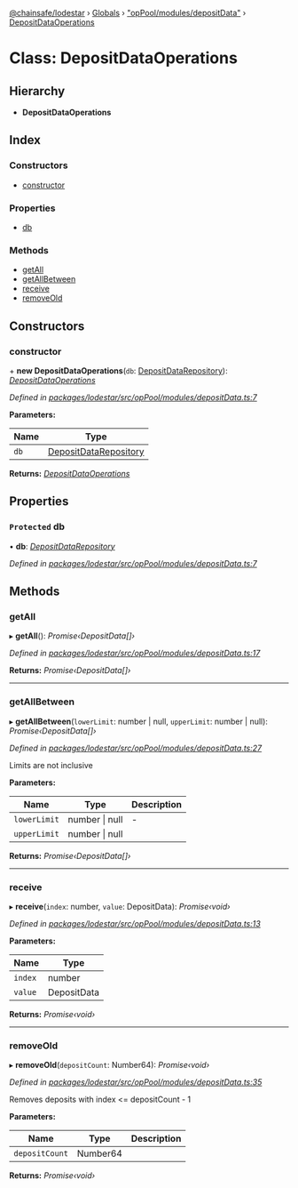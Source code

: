 [@chainsafe/lodestar](../README.md) › [Globals](../globals.md) › ["opPool/modules/depositData"](../modules/_oppool_modules_depositdata_.md) › [DepositDataOperations](_oppool_modules_depositdata_.depositdataoperations.md)

# Class: DepositDataOperations

## Hierarchy

* **DepositDataOperations**

## Index

### Constructors

* [constructor](_oppool_modules_depositdata_.depositdataoperations.md#constructor)

### Properties

* [db](_oppool_modules_depositdata_.depositdataoperations.md#protected-db)

### Methods

* [getAll](_oppool_modules_depositdata_.depositdataoperations.md#getall)
* [getAllBetween](_oppool_modules_depositdata_.depositdataoperations.md#getallbetween)
* [receive](_oppool_modules_depositdata_.depositdataoperations.md#receive)
* [removeOld](_oppool_modules_depositdata_.depositdataoperations.md#removeold)

## Constructors

###  constructor

\+ **new DepositDataOperations**(`db`: [DepositDataRepository](_db_api_beacon_repositories_depositdata_.depositdatarepository.md)): *[DepositDataOperations](_oppool_modules_depositdata_.depositdataoperations.md)*

*Defined in [packages/lodestar/src/opPool/modules/depositData.ts:7](https://github.com/ChainSafe/lodestar/blob/2fb982b/packages/lodestar/src/opPool/modules/depositData.ts#L7)*

**Parameters:**

Name | Type |
------ | ------ |
`db` | [DepositDataRepository](_db_api_beacon_repositories_depositdata_.depositdatarepository.md) |

**Returns:** *[DepositDataOperations](_oppool_modules_depositdata_.depositdataoperations.md)*

## Properties

### `Protected` db

• **db**: *[DepositDataRepository](_db_api_beacon_repositories_depositdata_.depositdatarepository.md)*

*Defined in [packages/lodestar/src/opPool/modules/depositData.ts:7](https://github.com/ChainSafe/lodestar/blob/2fb982b/packages/lodestar/src/opPool/modules/depositData.ts#L7)*

## Methods

###  getAll

▸ **getAll**(): *Promise‹DepositData[]›*

*Defined in [packages/lodestar/src/opPool/modules/depositData.ts:17](https://github.com/ChainSafe/lodestar/blob/2fb982b/packages/lodestar/src/opPool/modules/depositData.ts#L17)*

**Returns:** *Promise‹DepositData[]›*

___

###  getAllBetween

▸ **getAllBetween**(`lowerLimit`: number | null, `upperLimit`: number | null): *Promise‹DepositData[]›*

*Defined in [packages/lodestar/src/opPool/modules/depositData.ts:27](https://github.com/ChainSafe/lodestar/blob/2fb982b/packages/lodestar/src/opPool/modules/depositData.ts#L27)*

Limits are not inclusive

**Parameters:**

Name | Type | Description |
------ | ------ | ------ |
`lowerLimit` | number &#124; null | - |
`upperLimit` | number &#124; null |   |

**Returns:** *Promise‹DepositData[]›*

___

###  receive

▸ **receive**(`index`: number, `value`: DepositData): *Promise‹void›*

*Defined in [packages/lodestar/src/opPool/modules/depositData.ts:13](https://github.com/ChainSafe/lodestar/blob/2fb982b/packages/lodestar/src/opPool/modules/depositData.ts#L13)*

**Parameters:**

Name | Type |
------ | ------ |
`index` | number |
`value` | DepositData |

**Returns:** *Promise‹void›*

___

###  removeOld

▸ **removeOld**(`depositCount`: Number64): *Promise‹void›*

*Defined in [packages/lodestar/src/opPool/modules/depositData.ts:35](https://github.com/ChainSafe/lodestar/blob/2fb982b/packages/lodestar/src/opPool/modules/depositData.ts#L35)*

Removes deposits with index <= depositCount - 1

**Parameters:**

Name | Type | Description |
------ | ------ | ------ |
`depositCount` | Number64 |   |

**Returns:** *Promise‹void›*
